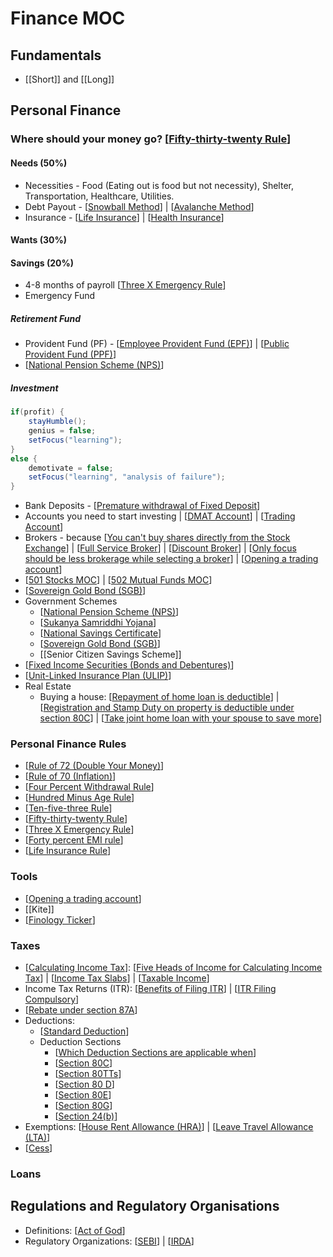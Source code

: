 # Finance MOC

## Fundamentals

- [[Short]] and [[Long]]

## Personal Finance

### Where should your money go? [[Fifty-thirty-twenty Rule]]

#### Needs (50%)

- Necessities - Food (Eating out is food but not necessity), Shelter, Transportation, Healthcare, Utilities.
- Debt Payout - [[Snowball Method]] | [[Avalanche Method]]
- Insurance - [[Life Insurance]] | [[Health Insurance]]

#### Wants (30%)

#### Savings (20%)

- 4-8 months of payroll [[Three X Emergency Rule]]
- Emergency Fund

##### Retirement Fund

- Provident Fund (PF) - [[Employee Provident Fund (EPF)]] | [[Public Provident Fund (PPF)]]
- [[National Pension Scheme (NPS)]]

##### Investment

```java
if(profit) {
    stayHumble();
    genius = false;
    setFocus("learning");
}
else {
    demotivate = false;
    setFocus("learning", "analysis of failure");
}

```

- Bank Deposits - [[Premature withdrawal of Fixed Deposit]]
- Accounts you need to start investing | [[DMAT Account]] | [[Trading Account]]
- Brokers - because [[You can't buy shares directly from the Stock Exchange]] | [[Full Service Broker]] | [[Discount Broker]] | [[Only focus should be less brokerage while selecting a broker]] | [[Opening a trading account]]
- [[501 Stocks MOC]] | [[502 Mutual Funds MOC]]
- [[Sovereign Gold Bond (SGB)]]
- Government Schemes
  - [[National Pension Scheme (NPS)]]
  - [[Sukanya Samriddhi Yojana]]
  - [[National Savings Certificate]]
  - [[Sovereign Gold Bond (SGB)]]
  - [[Senior Citizen Savings Scheme]]
- [[Fixed Income Securities (Bonds and Debentures)]]
- [[Unit-Linked Insurance Plan (ULIP)]]
- Real Estate
  - Buying a house: [[Repayment of home loan is deductible]] | [[Registration and Stamp Duty on property is deductible under section 80C]] | [[Take joint home loan with your spouse to save more]]

### Personal Finance Rules

- [[Rule of 72 (Double Your Money)]]
- [[Rule of 70 (Inflation)]]
- [[Four Percent Withdrawal Rule]]
- [[Hundred Minus Age Rule]]
- [[Ten-five-three Rule]]
- [[Fifty-thirty-twenty Rule]]
- [[Three X Emergency Rule]]
- [[Forty percent EMI rule]]
- [[Life Insurance Rule]]

### Tools

- [[Opening a trading account]]
- [[Kite]]
- [[Finology Ticker]]

### Taxes

- [[Calculating Income Tax]]:  [[Five Heads of Income for Calculating Income Tax]] |  [[Income Tax Slabs]] | [[Taxable Income]]
- Income Tax Returns (ITR): [[Benefits of Filing ITR]] | [[ITR Filing Compulsory]]
- [[Rebate under section 87A]]
- Deductions:
  - [[Standard Deduction]]
  - Deduction Sections
    - [[Which Deduction Sections are applicable when]]
    - [[Section 80C]]
    - [[Section 80TTs]]
    - [[Section 80 D]]
    - [[Section 80E]]
    - [[Section 80G]]
    - [[Section 24(b)]]
- Exemptions: [[House Rent Allowance (HRA)]] | [[Leave Travel Allowance (LTA)]]
- [[Cess]]

### Loans

## Regulations and Regulatory Organisations

- Definitions: [[Act of God]]
- Regulatory Organizations: [[SEBI]] | [[IRDA]]

[//begin]: # "Autogenerated link references for markdown compatibility"
[Fifty-thirty-twenty Rule]: <Fifty-thirty-twenty Rule.md> "50-30-20 Rule"
[Snowball Method]: <Snowball Method.md> "Snowball Method"
[Avalanche Method]: <Avalanche Method.md> "Avalanche Method"
[Life Insurance]: <Life Insurance.md> "Life Insurance"
[Health Insurance]: <Health Insurance.md> "Health Insurance"
[Three X Emergency Rule]: <Three X Emergency Rule.md> "3X Emergency Rule"
[Employee Provident Fund (EPF)]: <Employee Provident Fund (EPF).md> "Employee Provident Fund (EPF)"
[Public Provident Fund (PPF)]: <Public Provident Fund (PPF).md> "Public Provident Fund (PPF)"
[National Pension Scheme (NPS)]: <National Pension Scheme (NPS).md> "National Pension Scheme (NPS)"
[Premature withdrawal of Fixed Deposit]: <Premature withdrawal of Fixed Deposit.md> "Premature withdrawal of Fixed Deposit"
[DMAT Account]: <DMAT Account.md> "DMAT Account"
[Trading Account]: <Trading Account.md> "Trading Account"
[You can't buy shares directly from the Stock Exchange]: <You can't buy shares directly from the Stock Exchange.md> "You can't buy shares directly from the Stock Exchange"
[Full Service Broker]: <Full Service Broker.md> "Full Service Broker"
[Discount Broker]: <Discount Broker.md> "Discount Broker"
[Only focus should be less brokerage while selecting a broker]: <Only focus should be less brokerage while selecting a broker.md> "Only focus should be less brokerage while selecting a broker"
[Opening a trading account]: <Opening a trading account.md> "Opening a trading account"
[501 Stocks MOC]: <501 Stocks MOC.md> "501 Stocks MOC"
[502 Mutual Funds MOC]: <502 Mutual Funds MOC.md> "502 Mutual Funds MOC"
[Sovereign Gold Bond (SGB)]: <Sovereign Gold Bond (SGB).md> "Sovereign Gold Bond (SGB)"
[Sukanya Samriddhi Yojana]: <Sukanya Samriddhi Yojana.md> "Sukanya Samriddhi Yojana"
[National Savings Certificate]: <National Savings Certificate.md> "National Savings Certificate"
[Fixed Income Securities (Bonds and Debentures)]: <Fixed Income Securities (Bonds and Debentures).md> "Fixed Income Securities (Bonds and Debentures)"
[Unit-Linked Insurance Plan (ULIP)]: <Unit-Linked Insurance Plan (ULIP).md> "Unit-Linked Insurance Plan (ULIP)"
[Repayment of home loan is deductible]: <Repayment of home loan is deductible.md> "Repayment of home loan is deductible"
[Registration and Stamp Duty on property is deductible under section 80C]: <Registration and Stamp Duty on property is deductible under section 80C.md> "Registration and Stamp Duty on property is deductible under section 80C"
[Take joint home loan with your spouse to save more]: <Take joint home loan with your spouse to save more.md> "Take joint home loan with your spouse to save more"
[Rule of 72 (Double Your Money)]: <Rule of 72 (Double Your Money).md> "Rule of 72 (Double Your Money)"
[Rule of 70 (Inflation)]: <Rule of 70 (Inflation).md> "Rule of 70 (Inflation)"
[Four Percent Withdrawal Rule]: <Four Percent Withdrawal Rule.md> "4% Withdrawal Rule"
[Hundred Minus Age Rule]: <Hundred Minus Age Rule.md> "100 Minus Age Rule"
[Ten-five-three Rule]: <Ten-five-three Rule.md> "10, 5, 3 Rule"
[Forty percent EMI rule]: <Forty percent EMI rule.md> "40℅ EMI Rule"
[Life Insurance Rule]: <Life Insurance Rule.md> "Life Insurance Rule"
[Finology Ticker]: <Finology Ticker.md> "Finology Ticker"
[Calculating Income Tax]: <Calculating Income Tax.md> "Calculating Income Tax"
[Five Heads of Income for Calculating Income Tax]: <Five Heads of Income for Calculating Income Tax.md> "Five Heads of Income for Calculating Income Tax"
[Income Tax Slabs]: <Income Tax Slabs.md> "Income Tax Slabs"
[Taxable Income]: <Taxable Income.md> "Taxable Income"
[Benefits of Filing ITR]: <Benefits of Filing ITR.md> "Benefits of Filing ITR"
[ITR Filing Compulsory]: <ITR Filing Compulsory.md> "ITR Filing Compulsory"
[Rebate under section 87A]: <Rebate under section 87A.md> "Rebate u/s 87A"
[Standard Deduction]: <Standard Deduction.md> "Standard Deduction"
[Which Deduction Sections are applicable when]: <Which Deduction Sections are applicable when.md> "Which Deduction Sections are applicable when"
[Section 80C]: <Section 80C.md> "Secion 80C"
[Section 80TTs]: <Section 80TTs.md> "Section 80 TTs"
[Section 80 D]: <Section 80 D.md> "Section 80D"
[Section 80E]: <Section 80E.md> "Section 80E"
[Section 80G]: <Section 80G.md> "80G"
[Section 24(b)]: <Section 24(b).md> "Section 24(b)"
[House Rent Allowance (HRA)]: <House Rent Allowance (HRA).md> "House Rent Allowance (HRA)"
[Leave Travel Allowance (LTA)]: <Leave Travel Allowance (LTA).md> "Leave Travel Allowance (LTA)"
[Cess]: Cess.md "Cess"
[Act of God]: <Act of God.md> "Act of God"
[SEBI]: SEBI.md "SEBI"
[IRDA]: IRDA.md "IRDA"
[//end]: # "Autogenerated link references"